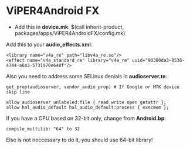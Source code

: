 # ViPER4Android FX
- Add this in **device.mk**: $(call inherit-product, packages/apps/ViPER4AndroidFX/config.mk)

Add this to your **audio_effects.xml**:

    <library name="v4a_re" path="libv4a_re.so"/>
    <effect name="v4a_standard_re" library="v4a_re" uuid="90380da3-8536-4744-a6a3-5731970e640f"/>

Also you need to address some SELinux denials in **audioserver.te**:

    get_prop(audioserver, vendor_audio_prop) # If Google or MTK device skip line

    allow audioserver unlabeled:file { read write open getattr };
    allow hal_audio_default hal_audio_default:process { execmem };

If you have a CPU based on 32-bit only, change from **Android.bp**:

    compile_multilib: "64" to 32

Else is not neccessary to do it, you should use 64-bit library!
